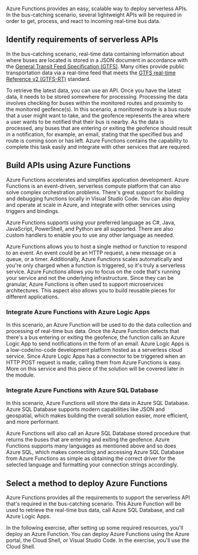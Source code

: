 Azure Functions provides an easy, scalable way to deploy serverless APIs. In the bus-catching scenario, several lightweight APIs will be required in order to get, process, and react to incoming real-time bus data.

## Identify requirements of serverless APIs

In the bus-catching scenario, real-time data containing information about where buses are located is stored in a JSON document in accordance with the [General Transit Feed Specification (GTFS)](https://gtfs.org/about/). Many cities provide public transportation data via a real-time feed that meets the [GTFS real-time Reference v2 (GTFS-RT)](https://gtfs.org/reference/realtime/v2/) standard.

To retrieve the latest data, you can use an API. Once you have the latest data, it needs to be stored somewhere for processing. Processing the data involves checking for buses within the monitored routes and proximity to the monitored geofence(s). In this scenario, a monitored route is a bus route that a user might want to take, and the geofence represents the area where a user wants to be notified that their bus is nearby. As the data is processed, any buses that are entering or exiting the geofence should result in a notification, for example, an email, stating that the specified bus and route is coming soon or has left. Azure Functions contains the capability to complete this task easily and integrate with other services that are required.

## Build APIs using Azure Functions

Azure Functions accelerates and simplifies application development. Azure Functions is an event-driven, serverless compute platform that can also solve complex orchestration problems. There's great support for building and debugging functions locally in Visual Studio Code. You can also deploy and operate at scale in Azure, and integrate with other services using triggers and bindings.

<!--
> [!VIDEO "TBD - looking for RedTiger available video"]-->

Azure Functions supports using your preferred language as C#, Java, JavaScript, PowerShell, and Python are all supported. There are also custom handlers to enable you to use any other language as needed.

Azure Functions allows you to host a single method or function to respond to an event. An event could be an HTTP request, a new message on a queue, or a timer. Additionally, Azure Functions scales automatically and you're only charged when a function is triggered, so it's truly a serverless service. Azure Functions allows you to focus on the code that's running your service and not the underlying infrastructure. Since they can be granular, Azure Functions is often used to support microservices architectures. This aspect also allows you to build reusable pieces for different applications.

### Integrate Azure Functions with Azure Logic Apps

In this scenario, an Azure Function will be used to do the data collection and processing of real-time bus data. Once the Azure Function detects that there's a bus entering or exiting the geofence, the function calls an Azure Logic App to send notifications in the form of an email. Azure Logic Apps is a low-code/no-code development platform hosted as a serverless cloud service. Since Azure Logic Apps has a connector to be triggered when an HTTP POST request is made, calling them from Azure Functions is easy. More on this service and this piece of the solution will be covered later in the module.

### Integrate Azure Functions with Azure SQL Database

In this scenario, Azure Functions will store the data in Azure SQL Database. Azure SQL Database supports modern capabilities like JSON and geospatial, which makes building the overall solution easier, more efficient, and more performant.

Azure Functions will also call an Azure SQL Database stored procedure that returns the buses that are entering and exiting the geofence. Azure Functions supports many languages as mentioned above and so does Azure SQL, which makes connecting and accessing Azure SQL Database from Azure Functions as simple as obtaining the correct driver for the selected language and formatting your connection strings accordingly.

## Select a method to deploy Azure Functions

Azure Functions provides all the requirements to support the serverless API that's required in the bus-catching scenario. This Azure Function will be used to retrieve the real-time bus data, call Azure SQL Database, and call Azure Logic Apps.

In the following exercise, after setting up some required resources, you'll deploy an Azure Function. You can deploy Azure Functions using the Azure portal, the Cloud Shell, or Visual Studio Code. In the exercise, you'll use the Cloud Shell.
